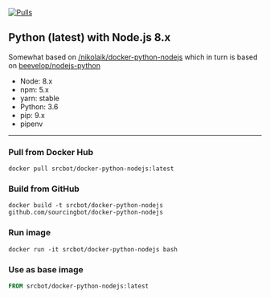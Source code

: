 [![Pulls](https://img.shields.io/docker/pulls/srcbot/docker-python-nodejs.svg?style=flat-square)](https://hub.docker.com/r/srcbot/docker-python-nodejs/)


## Python (latest) with Node.js 8.x
Somewhat based on [/nikolaik/docker-python-nodejs](https://github.com/nikolaik/docker-python-nodejs) which in turn is based on [beevelop/nodejs-python](https://github.com/beevelop/docker-nodejs-python)
- Node: 8.x
- npm: 5.x
- yarn: stable
- Python: 3.6
- pip: 9.x
- pipenv

----
### Pull from Docker Hub
```
docker pull srcbot/docker-python-nodejs:latest
```

### Build from GitHub
```
docker build -t srcbot/docker-python-nodejs github.com/sourcingbot/docker-python-nodejs
```

### Run image
```
docker run -it srcbot/docker-python-nodejs bash
```

### Use as base image
```Dockerfile
FROM srcbot/docker-python-nodejs:latest
```
